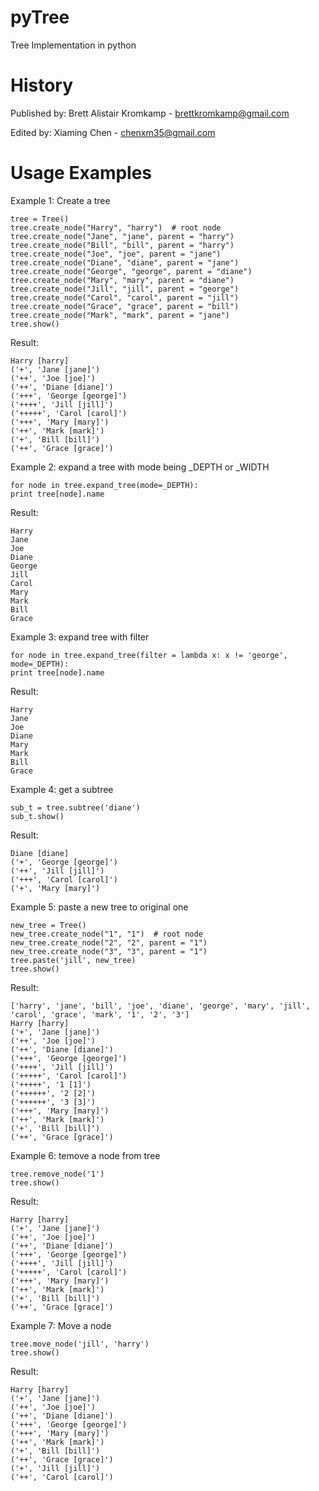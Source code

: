 pyTree
========

Tree Implementation in python

History
=======

Published by: Brett Alistair Kromkamp - brettkromkamp@gmail.com

Edited by: Xiaming Chen - chenxm35@gmail.com


Usage Examples
=======

Example 1: Create a tree

    tree = Tree()
    tree.create_node("Harry", "harry")  # root node
    tree.create_node("Jane", "jane", parent = "harry")
    tree.create_node("Bill", "bill", parent = "harry")
    tree.create_node("Joe", "joe", parent = "jane")
    tree.create_node("Diane", "diane", parent = "jane")
    tree.create_node("George", "george", parent = "diane")
    tree.create_node("Mary", "mary", parent = "diane")
    tree.create_node("Jill", "jill", parent = "george")
    tree.create_node("Carol", "carol", parent = "jill")
    tree.create_node("Grace", "grace", parent = "bill")
    tree.create_node("Mark", "mark", parent = "jane")
    tree.show()

Result:

    Harry [harry]
    ('+', 'Jane [jane]')
    ('++', 'Joe [joe]')
    ('++', 'Diane [diane]')
    ('+++', 'George [george]')
    ('++++', 'Jill [jill]')
    ('+++++', 'Carol [carol]')
    ('+++', 'Mary [mary]')
    ('++', 'Mark [mark]')
    ('+', 'Bill [bill]')
    ('++', 'Grace [grace]')

Example 2: expand a tree with mode being _DEPTH or _WIDTH

    for node in tree.expand_tree(mode=_DEPTH):
	print tree[node].name

Result:

    Harry
    Jane
    Joe
    Diane
    George
    Jill
    Carol
    Mary
    Mark
    Bill
    Grace

Example 3: expand tree with filter

    for node in tree.expand_tree(filter = lambda x: x != 'george', mode=_DEPTH):
	print tree[node].name

Result:

    Harry
    Jane
    Joe
    Diane
    Mary
    Mark
    Bill
    Grace

Example 4: get a subtree

    sub_t = tree.subtree('diane')
    sub_t.show()

Result:

    Diane [diane]
    ('+', 'George [george]')
    ('++', 'Jill [jill]')
    ('+++', 'Carol [carol]')
    ('+', 'Mary [mary]')

Example 5: paste a new tree to original one

    new_tree = Tree()
    new_tree.create_node("1", "1")  # root node
    new_tree.create_node("2", "2", parent = "1")
    new_tree.create_node("3", "3", parent = "1")
    tree.paste('jill', new_tree)
    tree.show()

Result:

    ['harry', 'jane', 'bill', 'joe', 'diane', 'george', 'mary', 'jill', 'carol', 'grace', 'mark', '1', '2', '3']
    Harry [harry]
    ('+', 'Jane [jane]')
    ('++', 'Joe [joe]')
    ('++', 'Diane [diane]')
    ('+++', 'George [george]')
    ('++++', 'Jill [jill]')
    ('+++++', 'Carol [carol]')
    ('+++++', '1 [1]')
    ('++++++', '2 [2]')
    ('++++++', '3 [3]')
    ('+++', 'Mary [mary]')
    ('++', 'Mark [mark]')
    ('+', 'Bill [bill]')
    ('++', 'Grace [grace]')

Example 6: temove a node from tree

    tree.remove_node('1')
    tree.show()

Result:

    Harry [harry]
    ('+', 'Jane [jane]')
    ('++', 'Joe [joe]')
    ('++', 'Diane [diane]')
    ('+++', 'George [george]')
    ('++++', 'Jill [jill]')
    ('+++++', 'Carol [carol]')
    ('+++', 'Mary [mary]')
    ('++', 'Mark [mark]')
    ('+', 'Bill [bill]')
    ('++', 'Grace [grace]')

Example 7: Move a node

    tree.move_node('jill', 'harry')
    tree.show()
	
Result:

    Harry [harry]
    ('+', 'Jane [jane]')
    ('++', 'Joe [joe]')
    ('++', 'Diane [diane]')
    ('+++', 'George [george]')
    ('+++', 'Mary [mary]')
    ('++', 'Mark [mark]')
    ('+', 'Bill [bill]')
    ('++', 'Grace [grace]')
    ('+', 'Jill [jill]')
    ('++', 'Carol [carol]')
